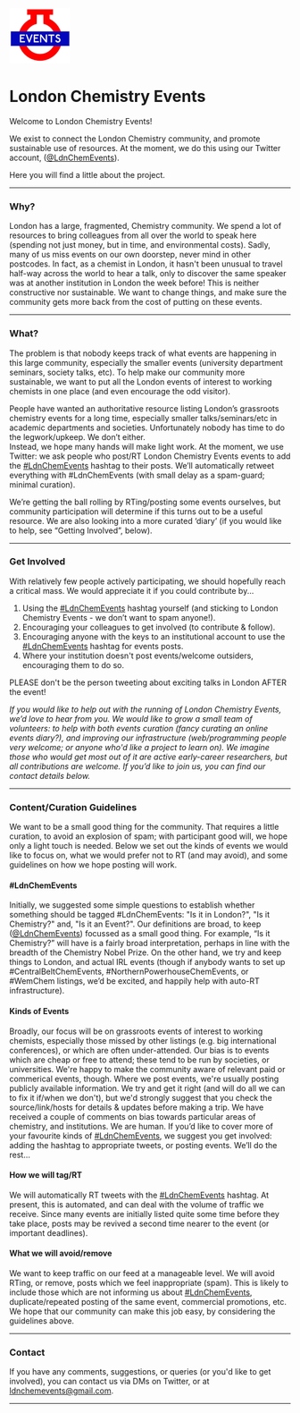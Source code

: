 ![alt text](https://raw.githubusercontent.com/ldnchemevents/ldnchemevents.github.io/master/ldn_icon.jpg) 
# London Chemistry Events

Welcome to London Chemistry Events!

We exist to connect the London Chemistry community, and promote sustainable use of resources. At the moment, we do this using our Twitter account, ([@LdnChemEvents](https://twitter.com/LdnChemEvents)).  

Here you will find a little about the project.  

***
### Why?  
London has a large, fragmented, Chemistry community. We spend a lot of resources to bring colleagues from all over the world to speak here (spending not just money, but in time, and environmental costs). Sadly, many of us miss events on our own doorstep, never mind in other postcodes. In fact, as a chemist in London, it hasn't been unusual to travel half-way across the world to hear a talk, only to discover the same speaker was at another institution in London the week before! This is neither constructive nor sustainable.
We want to change things, and make sure the community gets more back from the cost of putting on these events.


***
### What?  
The problem is that nobody keeps track of what events are happening in this large community, especially the smaller events (university department seminars, society talks, etc). To help make our community more sustainable, we want to put all the London events of interest to working chemists in one place (and even encourage the odd visitor).  
  
People have wanted an authoritative resource listing London’s grassroots chemistry events for a long time, especially smaller talks/seminars/etc in academic departments and societies. Unfortunately nobody has time to do the legwork/upkeep. We don’t either.  
Instead, we hope many hands will make light work. At the moment, we use Twitter: we ask people who post/RT London Chemistry Events events to add the [#LdnChemEvents](https://twitter.com/search?q=%23ldnchemevents&src=typed_query&f=live) hashtag to their posts. We’ll automatically retweet everything with #LdnChemEvents (with small delay as a spam-guard; minimal curation).
  
We’re getting the ball rolling by RTing/posting some events ourselves, but community participation will determine if this turns out to be a useful resource. We are also looking into a more curated ‘diary’ (if you would like to help, see “Getting Involved”, below).


***
### Get Involved    
With relatively few people actively participating, we should hopefully reach a critical mass. 
We would appreciate it if you could contribute by...
1.  Using the [#LdnChemEvents](https://twitter.com/search?q=%23ldnchemevents&src=typed_query&f=live) hashtag yourself (and sticking to London Chemistry Events - we don’t want to spam anyone!).
2.  Encouraging your colleagues to get involved (to contribute & follow).
3.  Encouraging anyone with the keys to an institutional account to use the [#LdnChemEvents](https://twitter.com/search?q=%23ldnchemevents&src=typed_query&f=live) hashtag for events posts.
4. Where your institution doesn't post events/welcome outsiders, encouraging them to do so. 

PLEASE don't be the person tweeting about exciting talks in London AFTER the event!
  
*If you would like to help out with the running of London Chemistry Events, we’d love to hear from you. We would like to grow a small team of volunteers: to help with both events curation (fancy curating an online events diary?), and improving our infrastructure (web/programming people very welcome; or anyone who'd like a project to learn on). We imagine those who would get most out of it are active early-career researchers, but all contributions are welcome. If you’d like to join us, you can find our contact details below.*


***
### Content/Curation Guidelines    
We want to be a small good thing for the community. That requires a little curation, to avoid an explosion of spam; with participant good will, we hope only a light touch is needed. Below we set out the kinds of events we would like to focus on, what we would prefer not to RT (and may avoid), and some guidelines on how we hope posting will work.  

#### #LdnChemEvents
Initially, we suggested some simple questions to establish whether something should be tagged #LdnChemEvents: "Is it in London?", "Is it Chemistry?" and, "Is it an Event?".
Our definitions are broad, to keep ([@LdnChemEvents](https://twitter.com/LdnChemEvents)) focussed as a small good thing. For example, “Is it Chemistry?” will have is a fairly broad interpretation, perhaps in line with the breadth of the Chemistry Nobel Prize. On the other hand, we try and keep things to London, and actual IRL events (though if anybody wants to set up #CentralBeltChemEvents, #NorthernPowerhouseChemEvents, or #WemChem listings, we’d be excited, and happily help with auto-RT infrastructure).  

#### Kinds of Events
Broadly, our focus will be on grassroots events of interest to working chemists, especially those missed by other listings (e.g. big international conferences), or which are often under-attended. Our bias is to events which are cheap or free to attend; these tend to be run by societies, or universities. We're happy to make the community aware of relevant paid or commerical events, though.
Where we post events, we're usually posting publicly available information. We try and get it right (and will do all we can to fix it if/when we don't), but we'd strongly suggest that you check the source/link/hosts for details & updates before making a trip.
We have received a couple of comments on bias towards particular areas of chemistry, and institutions. We are human. If you’d like to cover more of your favourite kinds of [#LdnChemEvents](https://twitter.com/search?q=%23ldnchemevents&src=typed_query&f=live), we suggest you get involved: adding the hashtag to appropriate tweets, or posting events. We’ll do the rest…

#### How we will tag/RT
We will automatically RT tweets with the [#LdnChemEvents](https://twitter.com/search?q=%23ldnchemevents&src=typed_query&f=live) hashtag. At present, this is automated, and can deal with the volume of traffic we receive. Since many events are initially listed quite some time before they take place, posts may be revived a second time nearer to the event (or important deadlines).  

#### What we will avoid/remove
We want to keep traffic on our feed at a manageable level. We will avoid RTing, or remove, posts which we feel inappropriate (spam). This is likely to include those which are not informing us about [#LdnChemEvents](https://twitter.com/search?q=%23ldnchemevents&src=typed_query&f=live), duplicate/repeated posting of the same event, commercial promotions, etc. We hope that our community can make this job easy, by considering the guidelines above.

***
### Contact  

If you have any comments, suggestions, or queries (or you'd like to get involved), you can contact us via DMs on Twitter, or at [ldnchemevents@gmail.com](mailto:ldnchemevents@gmail.com).  

***
